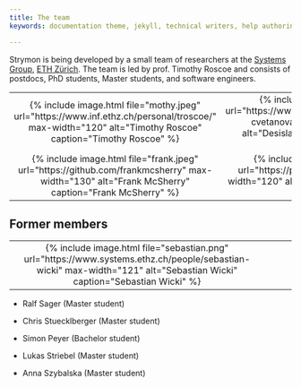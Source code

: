 ```yaml
---
title: The team
keywords: documentation theme, jekyll, technical writers, help authoring tools, hat replacements

---
```


Strymon is being developed by a small team of researchers at the [Systems Group](https://www.systems.ethz.ch/), [ETH Zürich](https://www.ethz.ch/en.html). The team is led by prof. Timothy Roscoe and consists of postdocs, PhD students, Master students, and software engineers.

 <table>
  <tr>
    <td align="center"> {% include image.html file="mothy.jpeg" url="https://www.inf.ethz.ch/personal/troscoe/" max-width="120" alt="Timothy Roscoe" caption="Timothy Roscoe"  %} </td>
    <td align="center">{% include image.html file="desi.jpg" url="https://www.systems.ethz.ch/people/desislava-cvetanova-dimitrova" max-width="157" alt="Desislava Dimitrova" caption="Desislava Dimitrova" %} </td>
    <td align="center">{% include image.html file="vasia.jpg" url="https://www.systems.ethz.ch/people/vasiliki-kalavri" max-width="131" alt="Vasiliki Kallavri" caption="Vasiliki Kalavri" %} </td>
    <td align="center">{% include image.html file="john.jpg" url="https://www.systems.ethz.ch/people/john-liagouris" max-width="110" alt="John Liagouris" caption="John Liagouris" %} </td>
  </tr>
  <tr>
    <td align="center">{% include image.html file="frank.jpeg" url="https://github.com/frankmcsherry" max-width="130" alt="Frank McSherry" caption="Frank McSherry" %}</td>
    <td align="center">{% include image.html file="zaheer.jpg" url="https://people.inf.ethz.ch/zchothia/" max-width="120" alt="Zaheer Chothia" caption="Zaheer Chothia" %} </td>
    <td align="center">{% include image.html file="moritz.jpg" url="https://www.systems.ethz.ch/people/moritz-hoffmann" max-width="105" alt="Moritz Hoffmann" caption="Moritz Hoffmann" %} </td>
    <td align="center">{% include image.html file="andrea.jpg" url="https://people.inf.ethz.ch/andreal/" max-width="162" alt="Andrea Lattuada" caption="Andrea Lattuada"%}</td>
  </tr>
</table> 

## Former members

<table>
  <tr>
    <td align="center">{% include image.html file="sebastian.png" url="https://www.systems.ethz.ch/people/sebastian-wicki" max-width="121" alt="Sebastian Wicki" caption="Sebastian Wicki" %}</td>
    <td></td>
    <td></td>
    <td></td>
  </tr>
</table>

* Ralf Sager (Master student)

* Chris Stuecklberger (Master student)

* Simon Peyer (Bachelor student)

* Lukas Striebel (Master student)

* Anna Szybalska (Master student)
